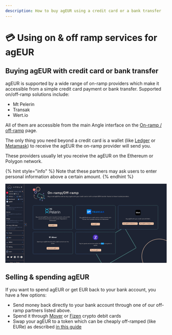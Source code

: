 ```yaml
---
description: How to buy agEUR using a credit card or a bank transfer
---
```


# 💳 Using on & off ramp services for agEUR

## Buying agEUR with credit card or bank transfer

agEUR is supported by a wide range of on-ramp providers which make it accessible from a simple credit card payment or bank transfer. Supported on/off-ramp solutions include:

- Mt Pelerin
- Transak
- Wert.io

All of them are accessible from the main Angle interface on the [On-ramp / off-ramp](https://app.angle.money/ramp) page.

The only thing you need beyond a credit card is a wallet (like [Ledger](https://www.ledger.com) or [Metamask](https://metamask.io)) to receive the agEUR the on-ramp provider will send you.

These providers usually let you receive the agEUR on the Ethereum or Polygon network.

{% hint style="info" %}
Note that these partners may ask users to enter personal information above a certain amount.
{% endhint %}

![On-ramp](../../../.gitbook/assets/on-ramp.png)

## Selling & spending agEUR

If you want to spend agEUR or get EUR back to your bank account, you have a few options:

- Send money back directly to your bank account through one of our off-ramp partners listed above.
- Spend it through [Mover](https://faq.viamover.com/what-does-mover-do) or [Fizen](https://fizen.io/) crypto debit cards
- Swap your agEUR to a token which can be cheaply off-ramped (like EURe) as described [in this guide](../../use-cases/ageur-power-usecase.md#withdrawing-ageur-to-a-bank-account)
